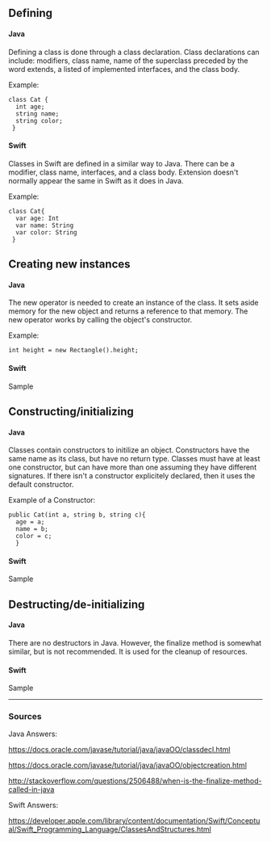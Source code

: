 ## Defining
#### Java
Defining a class is done through a class declaration. Class declarations can include: modifiers, class name, name of the superclass preceded by the word extends, a listed of implemented interfaces, and the class body.

Example:
```
class Cat {
  int age;
  string name;
  string color;
 }
 ```
#### Swift
Classes in Swift are defined in a similar way to Java. There can be a modifier, class name, interfaces, and a class body. Extension doesn't normally appear the same in Swift as it does in Java.

Example:
```
class Cat{
  var age: Int
  var name: String
  var color: String
 }
 ```

## Creating new instances
#### Java
The new operator is needed to create an instance of the class. It sets aside memory for the new object and returns a reference to that memory. The new operator works by calling the object's constructor.

Example:
```
int height = new Rectangle().height;
```
#### Swift
Sample

## Constructing/initializing
#### Java
Classes contain constructors to initilize an object. Constructors have the same name as its class, but have no return type. Classes must have at least one constructor, but can have more than one assuming they have different signatures. If there isn't a constructor explicitely declared, then it uses the default constructor.

Example of a Constructor:
```
public Cat(int a, string b, string c){
  age = a;
  name = b;
  color = c;
  }
  ```
#### Swift
Sample

## Destructing/de-initializing
#### Java
There are no destructors in Java. However, the finalize method is somewhat similar, but is not recommended. It is used for the cleanup of resources.
#### Swift
Sample

----

### Sources
Java Answers: 

https://docs.oracle.com/javase/tutorial/java/javaOO/classdecl.html

https://docs.oracle.com/javase/tutorial/java/javaOO/objectcreation.html

http://stackoverflow.com/questions/2506488/when-is-the-finalize-method-called-in-java

Swift Answers: 

https://developer.apple.com/library/content/documentation/Swift/Conceptual/Swift_Programming_Language/ClassesAndStructures.html
